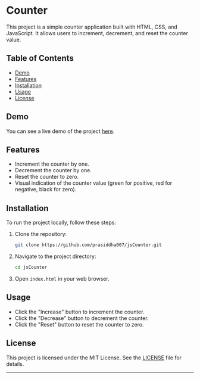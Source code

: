 
# Counter

This project is a simple counter application built with HTML, CSS, and JavaScript. It allows users to increment, decrement, and reset the counter value.

## Table of Contents

- [Demo](#demo)
- [Features](#features)
- [Installation](#installation)
- [Usage](#usage)
- [License](#license)

## Demo

You can see a live demo of the project [here](#).

## Features

- Increment the counter by one.
- Decrement the counter by one.
- Reset the counter to zero.
- Visual indication of the counter value (green for positive, red for negative, black for zero).

## Installation

To run the project locally, follow these steps:

1. Clone the repository:
   ```bash
   git clone https://github.com/prasiddha007/jsCounter.git
   ```
2. Navigate to the project directory:
   ```bash
   cd jsCounter
   ```
3. Open `index.html` in your web browser.

## Usage

- Click the "Increase" button to increment the counter.
- Click the "Decrease" button to decrement the counter.
- Click the "Reset" button to reset the counter to zero.

## License

This project is licensed under the MIT License. See the [LICENSE](LICENSE) file for details.

---

